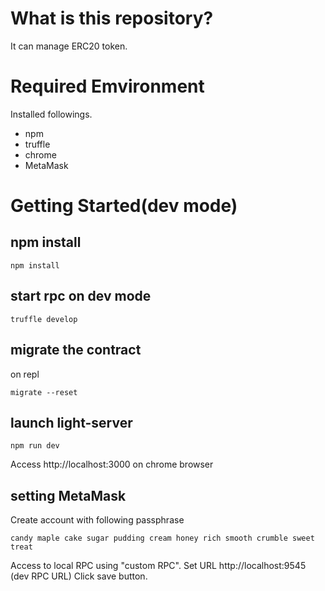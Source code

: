 # What is this repository?
It can manage ERC20 token.

# Required Emvironment
Installed followings.
- npm
- truffle
- chrome
- MetaMask

# Getting Started(dev mode)
## npm install 
```
npm install
```
## start rpc on dev mode
```
truffle develop
```
## migrate the contract
on repl
```
migrate --reset
```
## launch light-server
```
npm run dev
```
Access http://localhost:3000 on chrome browser
## setting MetaMask
Create account with following passphrase
```
candy maple cake sugar pudding cream honey rich smooth crumble sweet treat
```
Access to local RPC using "custom RPC".
Set URL http://localhost:9545 (dev RPC URL)
Click save button.

